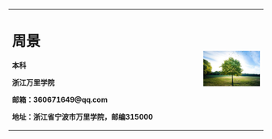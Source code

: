<table border="0">
  <tr>
    <td width="75%">
      <h1>周景</h1>
      <p><b>本科</b></p>
      <p><b>浙江万里学院</b></p>
      <p><b>邮箱：360671649@qq.com</b></p>
      <p><b>地址：浙江省宁波市万里学院，邮编315000</b></p>
    </td>
    <td width="25%">
      <img src="/11.jpg" width="100%">     
    </td>
  </tr>
</table>
